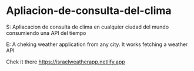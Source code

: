 # Apliacion-de-consulta-del-clima

S: Apliacacion de consulta de clima en cualquier ciudad del mundo consumiendo una API del tiempo

E: A cheking weather application from any city. It works  fetching a weather API

Chek it there https://israelweatherapp.netlify.app

